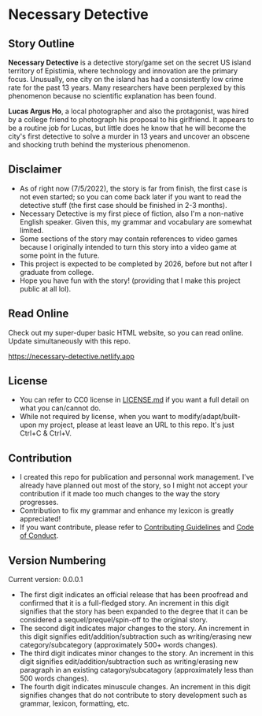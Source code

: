 # Necessary Detective

## Story Outline

**Necessary Detective** is a detective story/game set on the secret US island territory of Epistimia, where technology and innovation are the primary focus.
Unusually, one city on the island has had a consistently low crime rate for the past 13 years.
Many researchers have been perplexed by this phenomenon because no scientific explanation has been found.

**Lucas Argus Ho**, a local photographer and also the protagonist, was hired by a college friend to photograph his proposal to his girlfriend.
It appears to be a routine job for Lucas, but little does he know that he will become the city's first detective to solve a murder in 13 years 
and uncover an obscene and shocking truth behind the mysterious phenomenon.

## Disclaimer
- As of right now (7/5/2022), the story is far from finish, the first case is not even started; so you can come back later if you want to read the detective stuff (the first case should be finished in 2-3 months).
- Necessary Detective is my first piece of fiction, also I'm a non-native English speaker. Given this, my grammar and vocabulary are somewhat limited.
- Some sections of the story may contain references to video games because I originally intended to turn this story into a video game at some point in the future.
- This project is expected to be completed by 2026, before but not after I graduate from college.
- Hope you have fun with the story! (providing that I make this project public at all lol).

## Read Online
Check out my super-duper basic HTML website, so you can read online. Update simultaneously with this repo.

https://necessary-detective.netlify.app

## License
- You can refer to CC0 license in [LICENSE.md](LICENSE.md) if you want a full detail on what you can/cannot do.
- While not required by license, when you want to modify/adapt/built-upon my project, please at least leave an URL to this repo. It's just Ctrl+C & Ctrl+V.

## Contribution
- I created this repo for publication and personnal work management. I've already have planned out most of the story, so I might not accept your contribution if it made too much changes to the way the story progresses.
- Contribution to fix my grammar and enhance my lexicon is greatly appreciated!
- If you want contribute, please refer to [Contributing Guidelines](CONTRIBUTING.md) and [Code of Conduct](CODE_OF_CONDUCT.md).

## Version Numbering
Current version: 0.0.0.1
- The first digit indicates an official release that has been proofread and confirmed that it is a full-fledged story. An increment in this digit signifies that the story has been expanded to the degree that it can be considered a sequel/prequel/spin-off to the original story.
- The second digit indicates major changes to the story. An increment in this digit signifies edit/addition/subtraction such as writing/erasing new category/subcategory (approximately 500+ words changes).
- The third digit indicates minor changes to the story. An increment in this digit signifies edit/addition/subtraction such as writing/erasing new paragraph in an existing catagory/subcatagory (approximately less than 500 words changes).
- The fourth digit indicates minuscule changes. An increment in this digit signifies changes that do not contribute to story development such as grammar, lexicon, formatting, etc.

